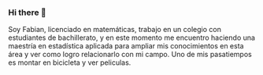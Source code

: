 ### Hi there 👋
Soy Fabian, licenciado en matemáticas, trabajo en un colegio con estudiantes de bachillerato, y en este momento me encuentro haciendo una maestría en estadística aplicada para ampliar mis conocimientos en esta área y ver como logro relacionarlo con mi campo. Uno de mis pasatiempos es montar en bicicleta y ver peliculas.

<!--
**Fabian1695/fabian1695** is a ✨ _special_ ✨ repository because its `README.md` (this file) appears on your GitHub profile.

Here are some ideas to get you started:

- 🔭 I’m currently working on ...
- 🌱 I’m currently learning ...
- 👯 I’m looking to collaborate on ...
- 🤔 I’m looking for help with ...
- 💬 Ask me about ...
- 📫 How to reach me: ...
- 😄 Pronouns: ...
- ⚡ Fun fact: ...
-->

